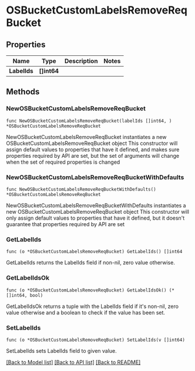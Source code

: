 # OSBucketCustomLabelsRemoveReqBucket

## Properties

Name | Type | Description | Notes
------------ | ------------- | ------------- | -------------
**LabelIds** | **[]int64** |  | 

## Methods

### NewOSBucketCustomLabelsRemoveReqBucket

`func NewOSBucketCustomLabelsRemoveReqBucket(labelIds []int64, ) *OSBucketCustomLabelsRemoveReqBucket`

NewOSBucketCustomLabelsRemoveReqBucket instantiates a new OSBucketCustomLabelsRemoveReqBucket object
This constructor will assign default values to properties that have it defined,
and makes sure properties required by API are set, but the set of arguments
will change when the set of required properties is changed

### NewOSBucketCustomLabelsRemoveReqBucketWithDefaults

`func NewOSBucketCustomLabelsRemoveReqBucketWithDefaults() *OSBucketCustomLabelsRemoveReqBucket`

NewOSBucketCustomLabelsRemoveReqBucketWithDefaults instantiates a new OSBucketCustomLabelsRemoveReqBucket object
This constructor will only assign default values to properties that have it defined,
but it doesn't guarantee that properties required by API are set

### GetLabelIds

`func (o *OSBucketCustomLabelsRemoveReqBucket) GetLabelIds() []int64`

GetLabelIds returns the LabelIds field if non-nil, zero value otherwise.

### GetLabelIdsOk

`func (o *OSBucketCustomLabelsRemoveReqBucket) GetLabelIdsOk() (*[]int64, bool)`

GetLabelIdsOk returns a tuple with the LabelIds field if it's non-nil, zero value otherwise
and a boolean to check if the value has been set.

### SetLabelIds

`func (o *OSBucketCustomLabelsRemoveReqBucket) SetLabelIds(v []int64)`

SetLabelIds sets LabelIds field to given value.



[[Back to Model list]](../README.md#documentation-for-models) [[Back to API list]](../README.md#documentation-for-api-endpoints) [[Back to README]](../README.md)


